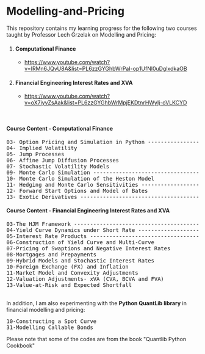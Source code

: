 # Modelling-and-Pricing

This repository contains my learning progress for the following two courses taught by Professor Lech Grzelak on Modelling and Pricing:
1. #### Computational Finance
    - https://www.youtube.com/watch?v=IRMn6JQvU8A&list=PL6zzGYGhbWrPaI-op1UfNl0uDglxdkaOB
2. #### Financial Engineering Interest Rates and XVA
    - https://www.youtube.com/watch?v=oX7iyvZsAak&list=PL6zzGYGhbWrMpjEKDtnrHWyIj-oVLKCYD
<br>

#### Course Content - Computational Finance
<pre>
03- Option Pricing and Simulation in Python ------------------ (Completed)  
04- Implied Volatility                                                           
05- Jump Processes                                                               
06- Affine Jump Diffusion Processes                                              
07- Stochastic Volatility Models                                                 
09- Monte Carlo Simulation ----------------------------------- (Completed)   
10- Monte Carlo Simulation of the Heston Model                                   
11- Hedging and Monte Carlo Sensitivities -------------------- (In Progress) 
12- Forward Start Options and Model of Bates                                     
13- Exotic Derivatives --------------------------------------- (In Progress) 
</pre>

#### Course Content - Financial Engineering Interest Rates and XVA
<pre>
03-The HJM Framework ----------------------------------------- (Completed)   
04-Yield Curve Dynamics under Short Rate --------------------- (In Progress) 
05-Interest Rate Products ------------------------------------ (In Progress)    
06-Construction of Yield Curve and Multi-Curve                 
07-Pricing of Swaptions and Negative Interest Rates            
08-Mortgages and Prepayments                                   
09-Hybrid Models and Stochastic Interest Rates                 
10-Foreign Exchange (FX) and Inflation                         
11-Market Model and Convexity Adjustments                      
12-Valuation Adjustments- xVA (CVA, BCVA and FVA)                       
13-Value-at-Risk and Expected Shortfall                          
</pre>

<br>
In addition, I am also experimenting with the <b>Python QuantLib library</b> in financial modelling and pricing:
<pre>
10-Constructing a Spot Curve
31-Modelling Callable Bonds
</pre>
Please note that some of the codes are from the book "Quantlib Python Cookbook"
